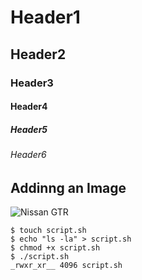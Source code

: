 # Header1
## Header2
### Header3
#### Header4
##### Header5
###### Header6


## Addinng an Image
![Nissan GTR](https://images.unsplash.com/photo-1611859266238-4b98091d9d9b?q=80&w=1364&auto=format&fit=crop&ixlib=rb-4.0.3&ixid=M3wxMjA3fDB8MHxwaG90by1wYWdlfHx8fGVufDB8fHx8fA%3D%3D)

```
$ touch script.sh
$ echo "ls -la" > script.sh
$ chmod +x script.sh
$ ./script.sh
_rwxr_xr__ 4096 script.sh
```
